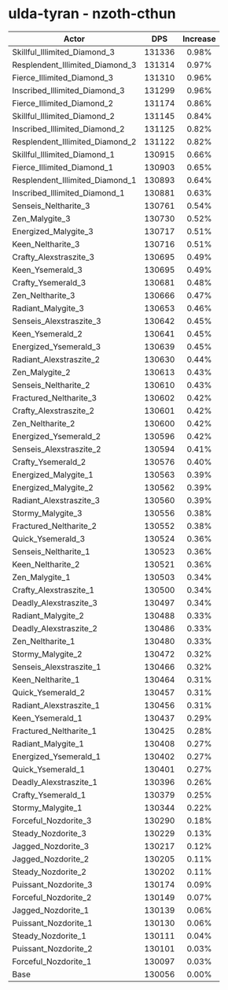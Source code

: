 # ulda-tyran - nzoth-cthun
| Actor | DPS | Increase |
|---|:---:|:---:|
|Skillful_Illimited_Diamond_3|131336|0.98%|
|Resplendent_Illimited_Diamond_3|131314|0.97%|
|Fierce_Illimited_Diamond_3|131310|0.96%|
|Inscribed_Illimited_Diamond_3|131299|0.96%|
|Fierce_Illimited_Diamond_2|131174|0.86%|
|Skillful_Illimited_Diamond_2|131145|0.84%|
|Inscribed_Illimited_Diamond_2|131125|0.82%|
|Resplendent_Illimited_Diamond_2|131122|0.82%|
|Skillful_Illimited_Diamond_1|130915|0.66%|
|Fierce_Illimited_Diamond_1|130903|0.65%|
|Resplendent_Illimited_Diamond_1|130893|0.64%|
|Inscribed_Illimited_Diamond_1|130881|0.63%|
|Senseis_Neltharite_3|130761|0.54%|
|Zen_Malygite_3|130730|0.52%|
|Energized_Malygite_3|130717|0.51%|
|Keen_Neltharite_3|130716|0.51%|
|Crafty_Alexstraszite_3|130695|0.49%|
|Keen_Ysemerald_3|130695|0.49%|
|Crafty_Ysemerald_3|130681|0.48%|
|Zen_Neltharite_3|130666|0.47%|
|Radiant_Malygite_3|130653|0.46%|
|Senseis_Alexstraszite_3|130642|0.45%|
|Keen_Ysemerald_2|130641|0.45%|
|Energized_Ysemerald_3|130639|0.45%|
|Radiant_Alexstraszite_2|130630|0.44%|
|Zen_Malygite_2|130613|0.43%|
|Senseis_Neltharite_2|130610|0.43%|
|Fractured_Neltharite_3|130602|0.42%|
|Crafty_Alexstraszite_2|130601|0.42%|
|Zen_Neltharite_2|130600|0.42%|
|Energized_Ysemerald_2|130596|0.42%|
|Senseis_Alexstraszite_2|130594|0.41%|
|Crafty_Ysemerald_2|130576|0.40%|
|Energized_Malygite_1|130563|0.39%|
|Energized_Malygite_2|130562|0.39%|
|Radiant_Alexstraszite_3|130560|0.39%|
|Stormy_Malygite_3|130556|0.38%|
|Fractured_Neltharite_2|130552|0.38%|
|Quick_Ysemerald_3|130524|0.36%|
|Senseis_Neltharite_1|130523|0.36%|
|Keen_Neltharite_2|130521|0.36%|
|Zen_Malygite_1|130503|0.34%|
|Crafty_Alexstraszite_1|130500|0.34%|
|Deadly_Alexstraszite_3|130497|0.34%|
|Radiant_Malygite_2|130488|0.33%|
|Deadly_Alexstraszite_2|130486|0.33%|
|Zen_Neltharite_1|130480|0.33%|
|Stormy_Malygite_2|130472|0.32%|
|Senseis_Alexstraszite_1|130466|0.32%|
|Keen_Neltharite_1|130464|0.31%|
|Quick_Ysemerald_2|130457|0.31%|
|Radiant_Alexstraszite_1|130456|0.31%|
|Keen_Ysemerald_1|130437|0.29%|
|Fractured_Neltharite_1|130425|0.28%|
|Radiant_Malygite_1|130408|0.27%|
|Energized_Ysemerald_1|130402|0.27%|
|Quick_Ysemerald_1|130401|0.27%|
|Deadly_Alexstraszite_1|130396|0.26%|
|Crafty_Ysemerald_1|130379|0.25%|
|Stormy_Malygite_1|130344|0.22%|
|Forceful_Nozdorite_3|130290|0.18%|
|Steady_Nozdorite_3|130229|0.13%|
|Jagged_Nozdorite_3|130217|0.12%|
|Jagged_Nozdorite_2|130205|0.11%|
|Steady_Nozdorite_2|130202|0.11%|
|Puissant_Nozdorite_3|130174|0.09%|
|Forceful_Nozdorite_2|130149|0.07%|
|Jagged_Nozdorite_1|130139|0.06%|
|Puissant_Nozdorite_1|130130|0.06%|
|Steady_Nozdorite_1|130111|0.04%|
|Puissant_Nozdorite_2|130101|0.03%|
|Forceful_Nozdorite_1|130097|0.03%|
|Base|130056|0.00%|
